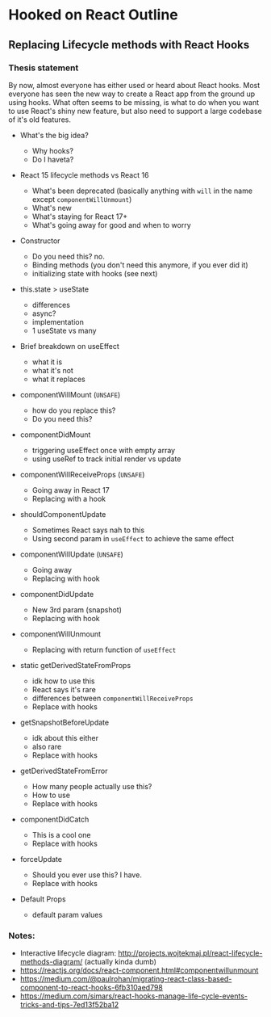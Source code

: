 # Hooked on React Outline

## Replacing Lifecycle methods with React Hooks

### Thesis statement

By now, almost everyone has either used or heard about React hooks. Most everyone has seen the new way to create a React app from the ground up using hooks. What often seems to be missing, is what to do when you want to use React's shiny new feature, but also need to support a large codebase of it's old features.

- What's the big idea?

  - Why hooks?
  - Do I haveta?

- React 15 lifecycle methods vs React 16

  - What's been deprecated (basically anything with `will` in the name except `componentWillUnmount`)
  - What's new
  - What's staying for React 17+
  - What's going away for good and when to worry

- Constructor

  - Do you need this? no.
  - Binding methods (you don't need this anymore, if you ever did it)
  - initializing state with hooks (see next)

- this.state > useState

  - differences
  - async?
  - implementation
  - 1 useState vs many

- Brief breakdown on useEffect

  - what it is
  - what it's not
  - what it replaces

- componentWillMount (`UNSAFE`)

  - how do you replace this?
  - Do you need this?

- componentDidMount

  - triggering useEffect once with empty array
  - using useRef to track initial render vs update

- componentWillReceiveProps (`UNSAFE`)

  - Going away in React 17
  - Replacing with a hook

- shouldComponentUpdate

  - Sometimes React says nah to this
  - Using second param in `useEffect` to achieve the same effect

- componentWillUpdate (`UNSAFE`)

  - Going away
  - Replacing with hook

- componentDidUpdate

  - New 3rd param (snapshot)
  - Replacing with hook

- componentWillUnmount
  - Replacing with return function of `useEffect`
- static getDerivedStateFromProps

  - idk how to use this
  - React says it's rare
  - differences between `componentWillReceiveProps`
  - Replace with hooks

- getSnapshotBeforeUpdate

  - idk about this either
  - also rare
  - Replace with hooks

- getDerivedStateFromError

  - How many people actually use this?
  - How to use
  - Replace with hooks

- componentDidCatch

  - This is a cool one
  - Replace with hooks

- forceUpdate

  - Should you ever use this? I have.
  - Replace with hooks

- Default Props

  - default param values

### Notes:

- Interactive lifecycle diagram: http://projects.wojtekmaj.pl/react-lifecycle-methods-diagram/ (actually kinda dumb)
- https://reactjs.org/docs/react-component.html#componentwillunmount
- https://medium.com/@paulrohan/migrating-react-class-based-component-to-react-hooks-6fb310aed798
- https://medium.com/simars/react-hooks-manage-life-cycle-events-tricks-and-tips-7ed13f52ba12